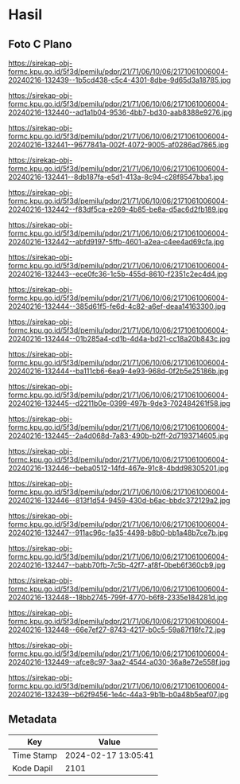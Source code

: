 # Hasil

## Foto C Plano

https://sirekap-obj-formc.kpu.go.id/5f3d/pemilu/pdpr/21/71/06/10/06/2171061006004-20240216-132439--1b5cd438-c5c4-4301-8dbe-9d65d3a18785.jpg

https://sirekap-obj-formc.kpu.go.id/5f3d/pemilu/pdpr/21/71/06/10/06/2171061006004-20240216-132440--ad1a1b04-9536-4bb7-bd30-aab8388e9276.jpg

https://sirekap-obj-formc.kpu.go.id/5f3d/pemilu/pdpr/21/71/06/10/06/2171061006004-20240216-132441--9677841a-002f-4072-9005-af0286ad7865.jpg

https://sirekap-obj-formc.kpu.go.id/5f3d/pemilu/pdpr/21/71/06/10/06/2171061006004-20240216-132441--8db187fa-e5d1-413a-8c94-c28f8547bba1.jpg

https://sirekap-obj-formc.kpu.go.id/5f3d/pemilu/pdpr/21/71/06/10/06/2171061006004-20240216-132442--f83df5ca-e269-4b85-be8a-d5ac6d2fb189.jpg

https://sirekap-obj-formc.kpu.go.id/5f3d/pemilu/pdpr/21/71/06/10/06/2171061006004-20240216-132442--abfd9197-5ffb-4601-a2ea-c4ee4ad69cfa.jpg

https://sirekap-obj-formc.kpu.go.id/5f3d/pemilu/pdpr/21/71/06/10/06/2171061006004-20240216-132443--ece0fc36-1c5b-455d-8610-f2351c2ec4d4.jpg

https://sirekap-obj-formc.kpu.go.id/5f3d/pemilu/pdpr/21/71/06/10/06/2171061006004-20240216-132444--385d61f5-fe6d-4c82-a6ef-deaa14163300.jpg

https://sirekap-obj-formc.kpu.go.id/5f3d/pemilu/pdpr/21/71/06/10/06/2171061006004-20240216-132444--01b285a4-cd1b-4d4a-bd21-cc18a20b843c.jpg

https://sirekap-obj-formc.kpu.go.id/5f3d/pemilu/pdpr/21/71/06/10/06/2171061006004-20240216-132444--ba111cb6-6ea9-4e93-968d-0f2b5e25186b.jpg

https://sirekap-obj-formc.kpu.go.id/5f3d/pemilu/pdpr/21/71/06/10/06/2171061006004-20240216-132445--d2211b0e-0399-497b-9de3-702484261f58.jpg

https://sirekap-obj-formc.kpu.go.id/5f3d/pemilu/pdpr/21/71/06/10/06/2171061006004-20240216-132445--2a4d068d-7a83-490b-b2ff-2d7193714605.jpg

https://sirekap-obj-formc.kpu.go.id/5f3d/pemilu/pdpr/21/71/06/10/06/2171061006004-20240216-132446--beba0512-14fd-467e-91c8-4bdd98305201.jpg

https://sirekap-obj-formc.kpu.go.id/5f3d/pemilu/pdpr/21/71/06/10/06/2171061006004-20240216-132446--813f1d54-9459-430d-b6ac-bbdc372129a2.jpg

https://sirekap-obj-formc.kpu.go.id/5f3d/pemilu/pdpr/21/71/06/10/06/2171061006004-20240216-132447--911ac96c-fa35-4498-b8b0-bb1a48b7ce7b.jpg

https://sirekap-obj-formc.kpu.go.id/5f3d/pemilu/pdpr/21/71/06/10/06/2171061006004-20240216-132447--babb70fb-7c5b-42f7-af8f-0beb6f360cb9.jpg

https://sirekap-obj-formc.kpu.go.id/5f3d/pemilu/pdpr/21/71/06/10/06/2171061006004-20240216-132448--18bb2745-799f-4770-b6f8-2335e184281d.jpg

https://sirekap-obj-formc.kpu.go.id/5f3d/pemilu/pdpr/21/71/06/10/06/2171061006004-20240216-132448--66e7ef27-8743-4217-b0c5-59a87f16fc72.jpg

https://sirekap-obj-formc.kpu.go.id/5f3d/pemilu/pdpr/21/71/06/10/06/2171061006004-20240216-132449--afce8c97-3aa2-4544-a030-36a8e72e558f.jpg

https://sirekap-obj-formc.kpu.go.id/5f3d/pemilu/pdpr/21/71/06/10/06/2171061006004-20240216-132439--b62f9456-1e4c-44a3-9b1b-b0a48b5eaf07.jpg


## Metadata

| Key        | Value               |
| ---------- | ------------------- |
| Time Stamp | 2024-02-17 13:05:41 |
| Kode Dapil | 2101                |



